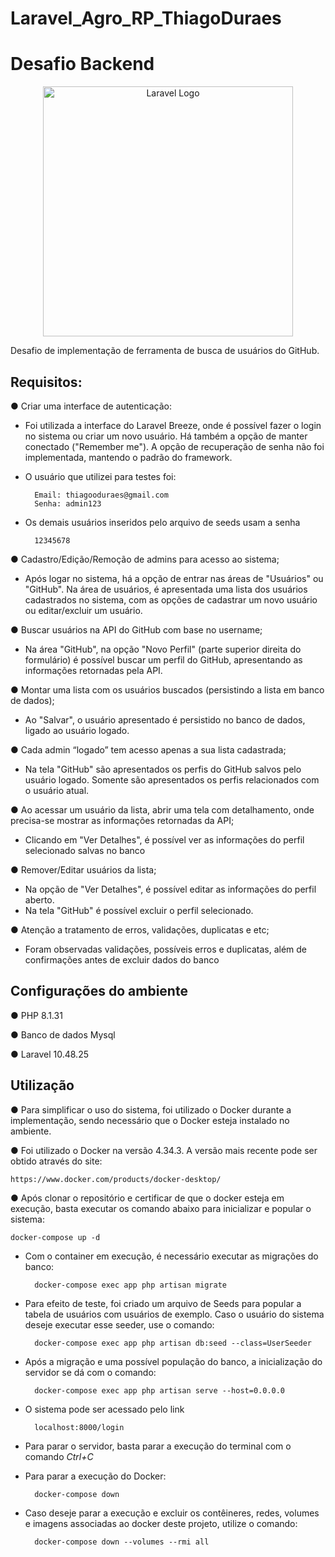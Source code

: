 # Laravel_Agro_RP_ThiagoDuraes
Desafio Backend
=======
<p align="center"><a href="https://laravel.com" target="_blank"><img src="https://raw.githubusercontent.com/laravel/art/master/logo-lockup/5%20SVG/2%20CMYK/1%20Full%20Color/laravel-logolockup-cmyk-red.svg" width="400" alt="Laravel Logo"></a></p>

Desafio de implementação de ferramenta de busca de usuários do GitHub.

## Requisitos:

● Criar uma interface de autenticação:
    
* Foi utilizada a interface do Laravel Breeze, onde é possível fazer o login no sistema ou criar um novo usuário. Há também a opção de manter conectado ("Remember me"). A opção de recuperação de senha não foi implementada, mantendo o padrão do framework.

* O usuário que utilizei para testes foi:

        Email: thiagooduraes@gmail.com
        Senha: admin123

* Os demais usuários inseridos pelo arquivo de seeds usam a senha

        12345678


● Cadastro/Edição/Remoção de admins para acesso ao sistema;

* Após logar no sistema, há a opção de entrar nas áreas de "Usuários" ou "GitHub". Na área de usuários, é apresentada uma lista dos usuários cadastrados no sistema, com as opções de cadastrar um novo usuário ou editar/excluir um usuário.

● Buscar usuários na API do GitHub com base no username;

* Na área "GitHub", na opção "Novo Perfil" (parte superior direita do formulário) é possível buscar um perfil do GitHub, apresentando as informações retornadas pela API.

● Montar uma lista com os usuários buscados (persistindo a lista em banco de dados);

* Ao "Salvar", o usuário apresentado é persistido no banco de dados, ligado ao usuário logado.

● Cada admin “logado” tem acesso apenas a sua lista cadastrada;

* Na tela "GitHub" são apresentados os perfis do GitHub salvos pelo usuário logado. Somente são apresentados os perfis relacionados com o usuário atual.

● Ao acessar um usuário da lista, abrir uma tela com detalhamento, onde precisa-se
mostrar as informações retornadas da API;

* Clicando em "Ver Detalhes", é possível ver as informações do perfil selecionado salvas no banco

● Remover/Editar usuários da lista;

* Na opção de "Ver Detalhes", é possível editar as informações do perfil aberto.
* Na tela "GitHub" é possível excluir o perfil selecionado.

● Atenção a tratamento de erros, validações, duplicatas e etc;

* Foram observadas validações, possíveis erros e duplicatas, além de confirmações antes de excluir dados do banco

## Configurações do ambiente

● PHP 8.1.31

● Banco de dados Mysql

● Laravel 10.48.25

## Utilização

● Para simplificar o uso do sistema, foi utilizado o Docker durante a implementação, sendo necessário que o Docker esteja instalado no ambiente.

● Foi utilizado o Docker na versão 4.34.3. A versão mais recente pode ser obtido através do site:

    https://www.docker.com/products/docker-desktop/

● Após clonar o repositório e certificar de que o docker esteja em execução, basta executar os comando abaixo para inicializar e popular o sistema:

    docker-compose up -d

* Com o container em execução, é necessário executar as migrações do banco:

        docker-compose exec app php artisan migrate

* Para efeito de teste, foi criado um arquivo de Seeds para popular a tabela de usuários com usuários de exemplo. Caso o usuário do sistema deseje executar esse seeder, use o comando:

        docker-compose exec app php artisan db:seed --class=UserSeeder

* Após a migração e uma possível população do banco, a inicialização do servidor se dá com o comando:

        docker-compose exec app php artisan serve --host=0.0.0.0

* O sistema pode ser acessado pelo link

        localhost:8000/login

* Para parar o servidor, basta parar a execução do terminal com o comando *Ctrl+C*

* Para parar a execução do Docker:
    
        docker-compose down

* Caso deseje parar a execução e excluir os contêineres, redes, volumes e imagens associadas ao docker deste projeto, utilize o comando:

        docker-compose down --volumes --rmi all